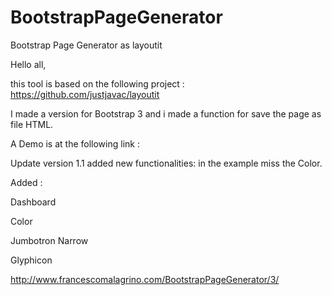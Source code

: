 BootstrapPageGenerator
======================

Bootstrap Page Generator as layoutit

Hello all,

this tool is based on the following project : https://github.com/justjavac/layoutit

I made a version for Bootstrap 3 and i made a function for save the page as file HTML.

A Demo is at the following link :

Update version 1.1 added new  functionalities: in the example miss the Color.

Added :

Dashboard

Color

Jumbotron Narrow

Glyphicon


http://www.francescomalagrino.com/BootstrapPageGenerator/3/

